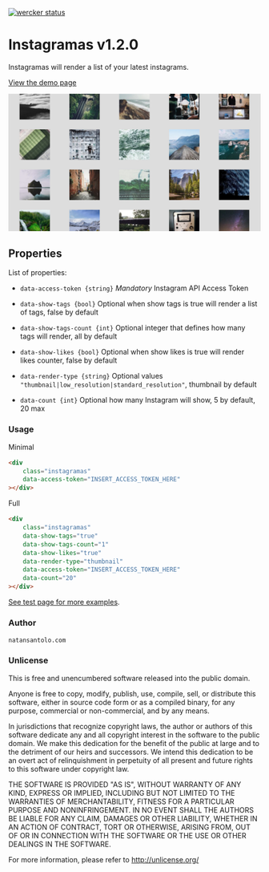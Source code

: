 [![wercker status](https://app.wercker.com/status/1b2c8f359ca5192f2ba048db9ce56f75/s/master "wercker status")](https://app.wercker.com/project/byKey/1b2c8f359ca5192f2ba048db9ce56f75)

# Instagramas v1.2.0

Instagramas will render a list of your latest instagrams.

[View the demo page](http://natos.github.io/instagramas/)

![Instagramas](https://raw.githubusercontent.com/natos/instagramas/master/test/instagramas.png)

## Properties

List of properties:

* ```data-access-token {string}```  *Mandatory* Instagram API Access Token

* ```data-show-tags {bool}```   Optional when show tags is true will render a list of tags, false by default

* ```data-show-tags-count {int}```  Optional integer that defines how many tags will render, all by default

* ```data-show-likes {bool}```    Optional when show likes is true will render likes counter, false by default

* ```data-render-type {string}``` Optional values ```"thumbnail|low_resolution|standard_resolution"```, thumbnail by default

* ```data-count {int}```  Optional how many Instagram will show, 5 by default, 20 max

### Usage

Minimal
```html
<div
    class="instagramas"
    data-access-token="INSERT_ACCESS_TOKEN_HERE"
></div>
```

Full
```html
<div
    class="instagramas"
    data-show-tags="true"
    data-show-tags-count="1"
    data-show-likes="true"
    data-render-type="thumbnail"
    data-access-token="INSERT_ACCESS_TOKEN_HERE"
    data-count="20"
></div>
```

[See test page for more examples](http://natos.github.io/instagramas/).

### Author

    natansantolo.com

### Unlicense

This is free and unencumbered software released into the public domain.

Anyone is free to copy, modify, publish, use, compile, sell, or
distribute this software, either in source code form or as a compiled
binary, for any purpose, commercial or non-commercial, and by any
means.

In jurisdictions that recognize copyright laws, the author or authors
of this software dedicate any and all copyright interest in the
software to the public domain. We make this dedication for the benefit
of the public at large and to the detriment of our heirs and
successors. We intend this dedication to be an overt act of
relinquishment in perpetuity of all present and future rights to this
software under copyright law.

THE SOFTWARE IS PROVIDED "AS IS", WITHOUT WARRANTY OF ANY KIND,
EXPRESS OR IMPLIED, INCLUDING BUT NOT LIMITED TO THE WARRANTIES OF
MERCHANTABILITY, FITNESS FOR A PARTICULAR PURPOSE AND NONINFRINGEMENT.
IN NO EVENT SHALL THE AUTHORS BE LIABLE FOR ANY CLAIM, DAMAGES OR
OTHER LIABILITY, WHETHER IN AN ACTION OF CONTRACT, TORT OR OTHERWISE,
ARISING FROM, OUT OF OR IN CONNECTION WITH THE SOFTWARE OR THE USE OR
OTHER DEALINGS IN THE SOFTWARE.

For more information, please refer to <http://unlicense.org/>
